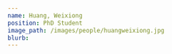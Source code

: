 ```yaml
---
name: Huang, Weixiong
position: PhD Student
image_path: /images/people/huangweixiong.jpg
blurb:
---
```

